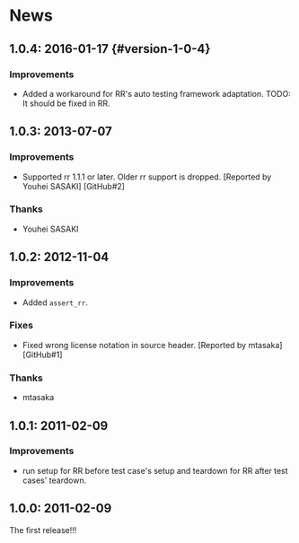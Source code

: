 # News

## 1.0.4: 2016-01-17 {#version-1-0-4}

### Improvements

* Added a workaround for RR's auto testing framework adaptation.
  TODO: It should be fixed in RR.

## 1.0.3: 2013-07-07

### Improvements

* Supported rr 1.1.1 or later. Older rr support is dropped.
  [Reported by Youhei SASAKI] [GitHub#2]

### Thanks

* Youhei SASAKI

## 1.0.2: 2012-11-04

### Improvements

* Added `assert_rr`.

### Fixes

* Fixed wrong license notation in source header.
  [Reported by mtasaka] [GitHub#1]

### Thanks

* mtasaka

## 1.0.1: 2011-02-09

### Improvements

* run setup for RR before test case's setup and teardown
  for RR after test cases' teardown.

## 1.0.0: 2011-02-09

The first release!!!
